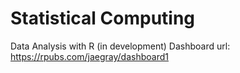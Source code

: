 # Statistical Computing
Data Analysis with R (in development)
Dashboard url: https://rpubs.com/jaegray/dashboard1
